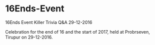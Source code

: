 # 16Ends-Event
16Ends Event Killer Trivia Q&amp;A 29-12-2016

Celebration for the end of 16 and the start of 2017, held at Probrseven, Tirupur on 29-12-2016.
